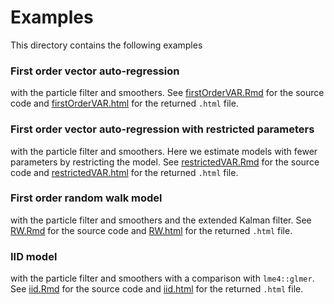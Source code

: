 # Examples

This directory contains the following examples

### First order vector auto-regression
with the particle filter and smoothers. 
See [firstOrderVAR.Rmd](firstOrderVAR.Rmd) for the source code 
and [firstOrderVAR.html](https://htmlpreview.github.io/?https://github.com/boennecd/dynamichazard/blob/devel/examples/firstOrderVAR.html)
for the returned `.html` file. 

### First order vector auto-regression with restricted parameters
with the particle filter and smoothers. Here we estimate models with fewer
parameters by restricting the model.
See [restrictedVAR.Rmd](restrictedVAR.Rmd) for the source code 
and [restrictedVAR.html](https://htmlpreview.github.io/?https://github.com/boennecd/dynamichazard/blob/devel/examples/restrictedVAR.html)
for the returned `.html` file. 

### First order random walk model
with the particle filter and smoothers and the extended Kalman filter. 
See [RW.Rmd](RW.Rmd) for the source code 
and [RW.html](https://htmlpreview.github.io/?https://github.com/boennecd/dynamichazard/blob/devel/examples/RW.html)
for the returned `.html` file.

### IID model
with the particle filter and smoothers with a comparison with `lme4::glmer`.
See [iid.Rmd](iid.Rmd) for the source code 
and [iid.html](https://htmlpreview.github.io/?https://github.com/boennecd/dynamichazard/blob/devel/examples/iid.html)
for the returned `.html` file.
